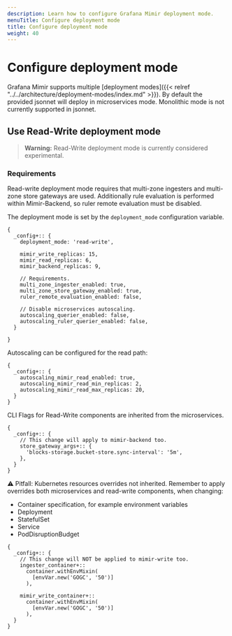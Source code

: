 ```yaml
---
description: Learn how to configure Grafana Mimir deployment mode.
menuTitle: Configure deployment mode
title: Configure deployment mode
weight: 40
---
```


# Configure deployment mode

Grafana Mimir supports multiple [deployment modes]({{< relref "../../architecture/deployment-modes/index.md" >}}). By default the provided jsonnet will deploy in microservices mode. Monolithic mode is not currently supported in jsonnet.

## Use Read-Write deployment mode

> **Warning:**
> Read-Write deployment mode is currently considered experimental.

### Requirements

Read-write deployment mode requires that multi-zone ingesters and multi-zone store gateways are used. Additionally rule evaluation is performed within Mimir-Backend, so ruler remote evaluation must be disabled.

The deployment mode is set by the `deployment_mode` configuration variable.

```jsonnet
{
  _config+:: {
    deployment_mode: 'read-write',

    mimir_write_replicas: 15,
    mimir_read_replicas: 6,
    mimir_backend_replicas: 9,

    // Requirements.
    multi_zone_ingester_enabled: true,
    multi_zone_store_gateway_enabled: true,
    ruler_remote_evaluation_enabled: false,

    // Disable microservices autoscaling.
    autoscaling_querier_enabled: false,
    autoscaling_ruler_querier_enabled: false,
  }

}
```

Autoscaling can be configured for the read path:

```jsonnet
{
  _config+:: {
    autoscaling_mimir_read_enabled: true,
    autoscaling_mimir_read_min_replicas: 2,
    autoscaling_mimir_read_max_replicas: 20,
  }
}
```

CLI Flags for Read-Write components are inherited from the microservices.

```jsonnet
{
  _config+:: {
    // This change will apply to mimir-backend too.
    store_gateway_args+:: {
      'blocks-storage.bucket-store.sync-interval': '5m',
    },
  }
}
```

⚠️ Pitfall: Kubernetes resources overrides not inherited. Remember to apply overrides both microservices and read-write components, when changing:

- Container specification, for example environment variables
- Deployment
- StatefulSet
- Service
- PodDisruptionBudget

```jsonnet
{
  _config+:: {
    // This change will NOT be applied to mimir-write too.
    ingester_container+::
      container.withEnvMixin(
        [envVar.new('GOGC', '50')]
      ),

    mimir_write_container+::
      container.withEnvMixin(
        [envVar.new('GOGC', '50')]
      ),
  }
}
```
